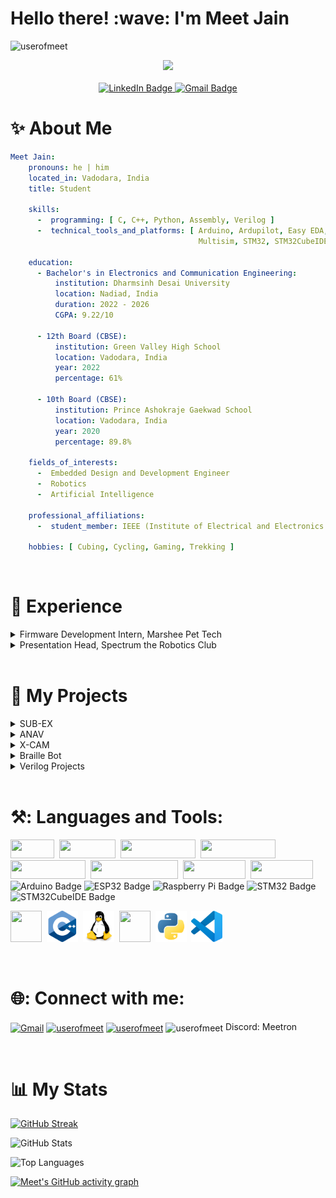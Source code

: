 <h1>
  Hello there! :wave: I'm Meet Jain
</h1>

<p align="left"> 
  <img src="https://komarev.com/ghpvc/?username=userofmeet&label=Profile%20views&color=010b13&style=flat" alt="userofmeet" style="width: 130px; height: auto;" />
</p>

<div id="header" align="center">
  <img src="https://user-images.githubusercontent.com/74038190/212750996-938b257b-266c-45a7-9af7-655341c0f58b.gif" width="450"/> <br>
</div>
<br>
<div id="badges" align="center" >
  <a href="https://www.linkedin.com/in/userofmeet/">
    <img src="https://img.shields.io/badge/LinkedIn-blue?style=for-the-badge&logo=linkedin&logoColor=white" alt="LinkedIn Badge"/>
  </a>
  <a href="mailto:meetjain538@gmail.com">
    <img src="https://img.shields.io/badge/Gmail-red?style=for-the-badge&logo=gmail&logoColor=white" alt="Gmail Badge"/>
  </a>
</div>

# :sparkles: About Me

```yaml
Meet Jain:
    pronouns: he | him
    located_in: Vadodara, India
    title: Student
  
    skills:
      -  programming: [ C, C++, Python, Assembly, Verilog ]
      -  technical_tools_and_platforms: [ Arduino, Ardupilot, Easy EDA, ESP 32, ESP-IDF, Flux AI, KiCAD, LTspice, Microwind, 
                                          Multisim, STM32, STM32CubeIDE, OpenCV, QGroundControl, Raspberry Pi, Scilab ]

    education:
      - Bachelor's in Electronics and Communication Engineering:
          institution: Dharmsinh Desai University
          location: Nadiad, India
          duration: 2022 - 2026
          CGPA: 9.22/10

      - 12th Board (CBSE):
          institution: Green Valley High School
          location: Vadodara, India
          year: 2022
          percentage: 61%

      - 10th Board (CBSE):
          institution: Prince Ashokraje Gaekwad School
          location: Vadodara, India
          year: 2020
          percentage: 89.8%
  
    fields_of_interests:
      -  Embedded Design and Development Engineer
      -  Robotics 
      -  Artificial Intelligence
  
    professional_affiliations:
      -  student_member: IEEE (Institute of Electrical and Electronics Engineers)

    hobbies: [ Cubing, Cycling, Gaming, Trekking ]
```


<!--code: [HTML, CSS, Javascript, C, Python, Java],
  tools: [React, Node, Express],
  database: [MongoDB, MySQL],
  I'm a  currently pursuing a Bachelor's degree in Engineering at , India.
- 💻 I'm proficient in development, with experience in technologies like Technologies.
- 🌐 I love building dynamic and responsive web applications that deliver seamless user experiences.
- 🚀 Always eager to collaborate on exciting projects and contribute to open-source communities.
-->
<br>

# :briefcase: Experience

<details> 
  <summary> Firmware Development Intern, Marshee Pet Tech </summary>
  <ul>   <li> Developed embedded firmware in C/C++ for GPS, BLE, and UWB-based tracking systems </li> 
    <li> Collaborated on real-time hardware integration and debugging for location-based pet safety. </li> 
  <li> Collaborated with cross-functional teams and contributed to UI/UX integration for device interaction </li>
  <li> <strong> Tech Stack:</strong><em> C/C++, BLE, GPS, UWB, FreeRTOS, Embedded Linux </em></li>
    </details>
  <details>  <summary> Presentation Head, Spectrum the Robotics Club </summary>
  <ul>   <li>Led and coordinated 10+ club events, engaging 50+ participants per event.</li>
<li>Trained 5+ team members on effective presentation techniques enhancing clarity.</li>
<li>Collaborated with 4+ department heads to align presentations with overall goals</li>
<li> <strong> Skills:</strong> <em> Adaptable, Detail-oriented, Effective listener, Presentation, Troubleshooting, Latex, Overleaf </em></li>
</details>

<br>

# :star2: My Projects
<details> 
  <summary> SUB-EX </summary>
    <ul> <li> Submarine Explorer for Underwater Body EXamination, a crack detection ROV </li> 
    <li> Aims to detect cracks in submerged structures </li>
    <li> 3D-printed ROV for crack detection in submerged structures </li>
    <li> Designed to detect structural anomalies at an early stage </li> 
    <li> <strong>Tech Stack:</strong> <em> Arduino, ESP32, QGroundControl, OpenCV, Pixhawk flight controller, Python, Raspberry Pi</em></li></ul> 
</details>

<details>
  <summary> ANAV </summary>
    <ul><li>Autonomous Navigation for an Aerial Vehicle, IROC ISRO Challenge 2025</li>
    <li> An autonomous navigation system for Martian environment</li>
    <li>Implementing computer vision techniques for real-time crater detection to identify safe landing spots</li>
    <li>Implementing computer vision techniques for real-time crater detection to identify safe landing spots</li>
      <li>Tech Stack: IMU, MAVLink, OpenCV, Pixhawk flight controller, QGroundControl, Raspberry Pi 5</li></ul>
</details>

<details> 
  <summary> X-CAM </summary>
    <ul> <li>X-Controlled Autonomus Monitoring, an automated surveillance drone</li> 
    <li> Aims to make drones totally autonomous. </li>
    <li> Surveils a designated area </li> 
    <li> Smart charging pad system that allows the drone to recharge autonomously </li>
    <li><strong>Tech Stack:</strong> <em> APM 2.8 flight controller, Arduino, BMS circuit design, MissionPlanner </em></li></ul> 
</details>

<details> 
  <summary> Braille Bot </summary>
   <li></ul> Assistive device to help visually impaired individuals </li>
   <li>Interactive interface to navigate through letters and sentence </li>
   <li> Allows adjustment of translation speed for personalized use </li>
   <li> Enhances accessibility and inclusion </li>
   <li><strong>Tech Stack:</strong> <em>Arduino, Servo Motors</em> </li></ul> 
</details>

<details> 
  <summary> Verilog Projects </summary>
    <ul><li>Design hardware modules using Verilog for different digital systems</li>
    <li>Enhance the modularity of the design, making it adaptable for varying system specifications</li>
    <li> Develop Verilog testbenches to simulate and verify the behavior of the design modules under different scenarios </li>
    <li>  Create input stimulus for the modules to test all possible cases </li>
    <li><strong>Tech Stack:</strong> <em>Quartus, ModelSim</em></li></ul>
</details>

<br>

# ⚒️: Languages and Tools:
<div>
  <img width=70px height=30px src="https://img.shields.io/badge/git-%23F05033.svg?style=for-the-badge&logo=git&logoColor=white&style=plastic">&nbsp;
  <img width=90px height=30px src="https://img.shields.io/badge/github-%23121011.svg?style=for-the-badge&logo=github&logoColor=white&style=plastic">&nbsp;
  <img width=120px height=30px src="https://img.shields.io/badge/Microsoft_Word-2B579A?style=for-the-badge&logo=microsoft-word&logoColor=white&style=plastic">&nbsp;
  <img width=120px height=30px src="https://img.shields.io/badge/Microsoft_Excel-217346?style=for-the-badge&logo=microsoft-excel&logoColor=white&style=plastic">&nbsp;
  <img width=120px height=30px src="https://img.shields.io/badge/Microsoft_Office-D83B01?style=for-the-badge&logo=microsoft-office&logoColor=white&style=plastic">&nbsp;
  <img width=140px height=30px src="https://img.shields.io/badge/Microsoft_PowerPoint-B7472A?style=for-the-badge&logo=microsoft-powerpoint&logoColor=white&style=plastic">&nbsp;
  <img width=100px height=30px src="https://img.shields.io/badge/Matplotlib-%23ffffff.svg?style=for-the-badge&logo=Matplotlib&logoColor=black&style=plastic">&nbsp;
  <img width=100px height= 30px src="https://img.shields.io/badge/numpy-%23013243.svg?style=for-the-badge&logo=numpy&logoColor=white&style=plastic">&nbsp;
  <img src="https://img.shields.io/badge/Arduino-00979D?style=for-the-badge&logo=arduino&logoColor=white" alt="Arduino Badge"/>
  <img src="https://img.shields.io/badge/ESP32-EA4335?style=for-the-badge&logo=esphome&logoColor=white" alt="ESP32 Badge"/>
  <img src="https://img.shields.io/badge/Raspberry%20Pi-A22846?style=for-the-badge&logo=raspberrypi&logoColor=white" alt="Raspberry Pi Badge"/>
  <img src="https://img.shields.io/badge/STM32-03234B?style=for-the-badge&logo=STMicroelectronics&logoColor=white" alt="STM32 Badge"/>
  <img src="https://img.shields.io/badge/STM32CubeIDE-02569B?style=for-the-badge&logo=visualstudio&logoColor=white" alt="STM32CubeIDE Badge"/>

  <img width=50px height=50px src="https://upload.wikimedia.org/wikipedia/commons/1/18/C_Programming_Language.svg">&nbsp;
  <img width=50px height=50px src="https://raw.githubusercontent.com/devicons/devicon/master/icons/cplusplus/cplusplus-original.svg" alt="cplusplus">&nbsp;
  <img width=50px height=50px src="https://raw.githubusercontent.com/devicons/devicon/master/icons/linux/linux-original.svg">&nbsp;
  <img width=50px height=50px src="https://upload.wikimedia.org/wikipedia/commons/2/21/Matlab_Logo.png">&nbsp;
  <img width=50px height=50px src="https://raw.githubusercontent.com/github/explore/80688e429a7d4ef2fca1e82350fe8e3517d3494d/topics/python/python.png">&nbsp;
  <img width=50px height=50px src="https://raw.githubusercontent.com/github/explore/80688e429a7d4ef2fca1e82350fe8e3517d3494d/topics/visual-studio-code/visual-studio-code.png">&nbsp;

  
  <!--<img width=120px height=30px src="https://img.shields.io/badge/MongoDB-%234ea94b.svg?style=for-the-badge&logo=mongodb&logoColor=white&style=plastic">&nbsp;
  <img width=120px height=30px src="https://img.shields.io/badge/mysql-4479A1.svg?style=for-the-badge&logo=mysql&logoColor=white&style=plastic">&nbsp;
  <img width=120px height=30px src="https://img.shields.io/badge/git-%23F05033.svg?style=for-the-badge&logo=git&logoColor=white&style=plastic">&nbsp;
  <img width=120px height=30px src="https://img.shields.io/badge/github-%23121011.svg?style=for-the-badge&logo=github&logoColor=white&style=plastic">&nbsp;
  <img width=120px height=30px src="https://img.shields.io/badge/-Hackerrank-2EC866?style=for-the-badge&logo=HackerRank&logoColor=white&style=plastic">&nbsp;
  <img width=120px height=30px src="https://img.shields.io/badge/linkedin-%230077B5.svg?style=for-the-badge&logo=linkedin&logoColor=white&style=plastic">&nbsp;
  <img width=120px height=30px src="https://img.shields.io/badge/Instagram-%23E4405F.svg?style=for-the-badge&logo=Instagram&logoColor=white&style=plastic">&nbsp;
  <img width=120px height=30px src="https://img.shields.io/badge/Gmail-D14836?style=for-the-badge&logo=gmail&logoColor=white&style=plastic">&nbsp;
  <img width=120px height=30px src="https://img.shields.io/badge/Gmail-D14836?style=for-the-badge&logo=gmail&logoColor=white&style=plastic">&nbsp;
  <img width=120px height=30px src="https://img.shields.io/badge/Notion-%23000000.svg?style=for-the-badge&logo=notion&logoColor=white&style=plastic">&nbsp;
  <img width=120px height=30px src="https://img.shields.io/badge/-Arduino-00979D?style=for-the-badge&logo=Arduino&logoColor=white&style=plastic">&nbsp;
  <img width=120px height=30px src="https://img.shields.io/badge/Microsoft_Word-2B579A?style=for-the-badge&logo=microsoft-word&logoColor=white&style=plastic">&nbsp;
  <img width=120px height=30px src="https://img.shields.io/badge/Microsoft_Excel-217346?style=for-the-badge&logo=microsoft-excel&logoColor=white&style=plastic">&nbsp;
  <img width=120px height=30px src="https://img.shields.io/badge/Microsoft_Office-D83B01?style=for-the-badge&logo=microsoft-office&logoColor=white&style=plastic">&nbsp;
  <img width=120px height=30px src="https://img.shields.io/badge/Microsoft_PowerPoint-B7472A?style=for-the-badge&logo=microsoft-powerpoint&logoColor=white&style=plastic">&nbsp;
  <img width=120px height=30px src="https://img.shields.io/badge/Matplotlib-%23ffffff.svg?style=for-the-badge&logo=Matplotlib&logoColor=black&style=plastic">&nbsp;
  <img width=120px height=30px src="https://img.shields.io/badge/pandas-%23150458.svg?style=for-the-badge&logo=pandas&logoColor=white&style=plastic">&nbsp;
  <img width=120px height=30px src="https://img.shields.io/badge/numpy-%23013243.svg?style=for-the-badge&logo=numpy&logoColor=white&style=plastic">&nbsp;
  <img width=120px height=30px src="https://img.shields.io/badge/python-3670A0?style=for-the-badge&logo=python&logoColor=ffdd54&style=plastic">&nbsp;
  <img width=120px height=30px src="https://img.shields.io/badge/html5-%23E34F26.svg?style=for-the-badge&logo=html5&logoColor=white&style=plastic">&nbsp;
  
  ![MongoDB](https://img.shields.io/badge/MongoDB-%234ea94b.svg?style=for-the-badge&logo=mongodb&logoColor=white&style=plastic)
  ![MySQL](https://img.shields.io/badge/mysql-4479A1.svg?style=for-the-badge&logo=mysql&logoColor=white&style=plastic)
  ![Git](https://img.shields.io/badge/git-%23F05033.svg?style=for-the-badge&logo=git&logoColor=white&style=plastic)
  ![GitHub](https://img.shields.io/badge/github-%23121011.svg?style=for-the-badge&logo=github&logoColor=white&style=plastic)
  ![HackerRank](https://img.shields.io/badge/-Hackerrank-2EC866?style=for-the-badge&logo=HackerRank&logoColor=white&style=plastic)
  ![LinkedIn](https://img.shields.io/badge/linkedin-%230077B5.svg?style=for-the-badge&logo=linkedin&logoColor=white&style=plastic)
  ![Instagram](https://img.shields.io/badge/Instagram-%23E4405F.svg?style=for-the-badge&logo=Instagram&logoColor=white&style=plastic)
  ![Gmail](https://img.shields.io/badge/Gmail-D14836?style=for-the-badge&logo=gmail&logoColor=white&style=plastic)
  ![Notion](https://img.shields.io/badge/Notion-%23000000.svg?style=for-the-badge&logo=notion&logoColor=white&style=plastic)
  ![Arduino](https://img.shields.io/badge/-Arduino-00979D?style=for-the-badge&logo=Arduino&logoColor=white&style=plastic)
  ![Microsoft Word](https://img.shields.io/badge/Microsoft_Word-2B579A?style=for-the-badge&logo=microsoft-word&logoColor=white&style=plastic)
  ![Microsoft Excel](https://img.shields.io/badge/Microsoft_Excel-217346?style=for-the-badge&logo=microsoft-excel&logoColor=white&style=plastic)
  ![Microsoft Office](https://img.shields.io/badge/Microsoft_Office-D83B01?style=for-the-badge&logo=microsoft-office&logoColor=white&style=plastic)
  ![Microsoft PowerPoint](https://img.shields.io/badge/Microsoft_PowerPoint-B7472A?style=for-the-badge&logo=microsoft-powerpoint&logoColor=white&style=plastic)
  ![Matplotlib](https://img.shields.io/badge/Matplotlib-%23ffffff.svg?style=for-the-badge&logo=Matplotlib&logoColor=black&style=plastic)
  ![Pandas](https://img.shields.io/badge/pandas-%23150458.svg?style=for-the-badge&logo=pandas&logoColor=white&style=plastic)
  ![NumPy](https://img.shields.io/badge/numpy-%23013243.svg?style=for-the-badge&logo=numpy&logoColor=white&style=plastic)
  ![Python](https://img.shields.io/badge/python-3670A0?style=for-the-badge&logo=python&logoColor=ffdd54&style=plastic)
  ![HTML5](https://img.shields.io/badge/html5-%23E34F26.svg?style=for-the-badge&logo=html5&logoColor=white&style=plastic)
  ![Java](https://img.shields.io/badge/java-%23ED8B00.svg?style=for-the-badge&logo=openjdk&logoColor=white&style=plastic)
  ![JavaScript](https://img.shields.io/badge/javascript-%23323330.svg?style=for-the-badge&logo=javascript&logoColor=%23F7DF1E&style=plastic)
  ![CSS3](https://img.shields.io/badge/css3-%231572B6.svg?style=for-the-badge&logo=css3&logoColor=white&style=plastic)
  ![C](https://img.shields.io/badge/c-%2300599C.svg?style=for-the-badge&logo=c&logoColor=white&style=plastic)
  ![C++](https://img.shields.io/badge/c++-%2300599C.svg?style=for-the-badge&logo=c%2B%2B&logoColor=white&style=plastic)
  ![Visual Studio Code](https://img.shields.io/badge/Visual%20Studio%20Code-0078d7.svg?style=for-the-badge&logo=visual-studio-code&logoColor=white&style=plastic)
  ![Replit](https://img.shields.io/badge/Replit-DD1200?style=for-the-badge&logo=Replit&logoColor=white&style=plastic)
  ![Notepad++](https://img.shields.io/badge/Notepad++-90E59A.svg?style=for-the-badge&logo=notepad%2b%2b&logoColor=black&style=plastic)
  ![Obsidian](https://img.shields.io/badge/Obsidian-%23483699.svg?style=for-the-badge&logo=obsidian&logoColor=white&style=plastic)
  ![Eclipse](https://img.shields.io/badge/Eclipse-FE7A16.svg?style=for-the-badge&logo=Eclipse&logoColor=white&style=plastic)
  ![React](https://img.shields.io/badge/react-%2320232a.svg?style=for-the-badge&logo=react&logoColor=%2361DAFB&style=plastic)
  ![NodeJS](https://img.shields.io/badge/node.js-6DA55F?style=for-the-badge&logo=node.js&logoColor=white&style=plastic)
  ![Nodemon](https://img.shields.io/badge/NODEMON-%23323330.svg?style=for-the-badge&logo=nodemon&logoColor=%BBDEAD&style=plastic)
  ![Bootstrap](https://img.shields.io/badge/bootstrap-%238511FA.svg?style=for-the-badge&logo=bootstrap&logoColor=white&style=plastic)
  ![Hackerrank](https://img.shields.io/badge/-Hackerrank-2EC866?style=for-the-badge&logo=HackerRank&logoColor=white&style=plastic)
  ![CodeChef](https://img.shields.io/badge/CodeChef-%23964B00.svg?style=for-the-badge&logo=CodeChef&logoColor=white&style=plastic)
  ![Canva](https://img.shields.io/badge/Canva-%2300C4CC.svg?style=for-the-badge&logo=Canva&logoColor=white&style=plastic)
  ![Netlify](https://img.shields.io/badge/netlify-%23000000.svg?style=for-the-badge&logo=netlify&logoColor=#00C7B7&style=plastic)
  ![LeetCode](https://img.shields.io/badge/LeetCode-000000?style=for-the-badge&logo=LeetCode&logoColor=#d16c06&style=plastic)
  -->
</div>
<br>

# 🌐: Connect with me:
<p align="left">
 <a href="mailto:meetjain538@gmail.com" target="blank"><img align="center" src="https://upload.wikimedia.org/wikipedia/commons/4/4e/Gmail_Icon.png" alt="Gmail" height="30" width="35" /></a>
<a href="https://linkedin.com/in/userofmeet" target="blank"><img align="center" src="https://raw.githubusercontent.com/rahuldkjain/github-profile-readme-generator/master/src/images/icons/Social/linked-in-alt.svg" alt="userofmeet" height="30" width="40" /></a>
<a href="https://instagram.com/userofmeet" target="blank"><img align="center" src="https://raw.githubusercontent.com/rahuldkjain/github-profile-readme-generator/master/src/images/icons/Social/instagram.svg" alt="userofmeet" height="30" width="40" /></a>  <img align="center" src="https://raw.githubusercontent.com/rahuldkjain/github-profile-readme-generator/master/src/images/icons/Social/discord.svg" alt="userofmeet" height="30" width="40" />
  Discord: Meetron
</p>
<br>

# 📊 My Stats
<div align="left">


<!-- GitHub Streak -->
[![GitHub Streak](https://github-readme-streak-stats.herokuapp.com?user=userofmeet&theme=vision-friendly-dark)](https://git.io/streak-stats)

<!-- GitHub Stats -->
![GitHub Stats](https://github-readme-stats.vercel.app/api?username=userofmeet&show_icons=true&theme=vision-friendly-dark&border_color=FFFFFF)

<!-- Top Languages -->
![Top Languages](https://github-readme-stats.vercel.app/api/top-langs/?username=userofmeet&layout=compact&theme=vision-friendly-dark&border_color=FFFFFF)

<!-- GitHub Activity Graph -->
[![Meet's GitHub activity graph](https://github-readme-activity-graph.vercel.app/graph?username=userofmeet&theme=github-compact&title_color=ffa500&height=300)](https://github.com/ashutosh00710/github-readme-activity-graph)

</div>


<!--
userofmeet/userofmeet is a ✨ special ✨ repository because its `README.md` (this file) appears on your GitHub profile.
You can click the Preview link to take a look at your changes.
<h1>$${\color{red}Welcome \space \color{lightblue}To \space \color{orange}Stackoverflow}$$ </h1>
--->

<!--```yaml
Sree Vishnu Varthini:
  pronouns: "she" | "her"
  located_in: Coimbatore, India
  title: "Full-Stack Developer"

  skills:
    [
       web-development : [ HTML, CSS, Javascript, React.js, Express.js, Node.js]
       programming: [ C, Java, Python, Data Structures]
       database: [ MongoDB, MySQL]
    ]

  education: 
    - "Bachelor's in Electronics and Communication Engineering"
    - "Sri Eshwar College Of Engineering"
    - 2022 - 2026

  technical_experience:
    - "Intern - MERN Stack, RampeX Technologies"
    - "Intern - Web Development, Octanet Services"
    - "Intern - Embedded Systems, Emglitz Technologies"

  fields_of_interests:
    [
      "Web Development"
      "UI/UX"
      "Artificial Intelligence"
      "Prompt Engineering"
    ]

  professional_affiliations:
    [
      Secratary: "Toastmasters International"
      Student_Member: "IEEE (Institute of Electrical and Electronics Engineers)"
      Student_Member: "WIE (Women In Engineering)"
    ]

  hobbies: ["Reading", "Music", "Art"]
``` -->
